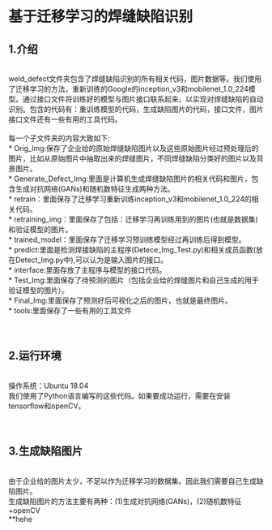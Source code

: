 # 基于迁移学习的焊缝缺陷识别

## 1.介绍
<br>
weld_defect文件夹包含了焊缝缺陷识别的所有相关代码，图片数据等。我们使用了迁移学习的方法，重新训练的Google的inception_v3和mobilenet_1.0_224模型。通过接口文件将训练好的模型与图片接口联系起来，以实现对焊缝缺陷的自动识别。包含的代码有：重训练模型的代码，生成缺陷图片的代码，接口文件，图片接口文件还有一些有用的工具代码。<br>
<br>
每一个子文件夹的内容大致如下:<br>
* Orig_Img:保存了企业给的原始焊缝缺陷图片以及这些原始图片经过预处理后的图片，比如从原始图片中抽取出来的焊缝图片，不同焊缝缺陷分类好的图片以及背景图片。<br>
* Generate_Defect_Img:里面是计算机生成焊缝缺陷图片的相关代码和图片，包含生成对抗网络(GANs)和随机数特征生成两种方法。<br>
* retrain：里面保存了迁移学习重新训练inception_v3和mobilenet_1.0_224的相关代码。<br>
* retraining_img：里面保存了包括：迁移学习再训练用到的图片(也就是数据集)和验证模型的图片。<br>
* trained_model：里面保存了迁移学习预训练模型经过再训练后得到模型。<br>
* predict:里面是检测焊接缺陷的主程序(Detece_Img_Test.py)和相关成员函数(放在Detect_Img.py中),可以认为是输入图片的接口。<br>
* interface:里面存放了主程序与模型的接口代码。<br>
* Test_Img:里面保存了待预测的图片（包括企业给的焊缝图片和自己生成的用于验证模型的图片）。<br>
* Final_Img:里面保存了预测好后可视化之后的图片，也就是最终图片。<br>
* tools:里面保存了一些有用的工具文件<br>
<br>
<br>

## 2.运行环境
<br>
操作系统：Ubuntu 18.04<br>
我们使用了Python语言编写的这些代码。如果要成功运行，需要在安装tensorflow和openCV。<br>
<br>
<br>

## 3.生成缺陷图片
<br>
由于企业给的图片太少，不足以作为迁移学习的数据集。因此我们需要自己生成缺陷图片。<br>
生成缺陷图片的方法主要有两种：(1)生成对抗网络(GANs)，(2)随机数特征+openCV<br>
**hehe
<br>
<br>
